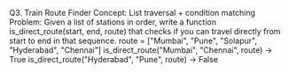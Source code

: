 Q3. Train Route Finder
Concept: List traversal + condition matching
Problem:
Given a list of stations in order, write a function is_direct_route(start, end, route) that checks if you can travel directly from start to end in that sequence.
route = ["Mumbai", "Pune", "Solapur", "Hyderabad", "Chennai"]
is_direct_route("Mumbai", "Chennai", route) → True
is_direct_route("Hyderabad", "Pune", route) → False